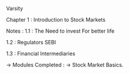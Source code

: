 Varsity

Chapter 1 : Introduction to Stock Markets

Notes : 
1.1 : The Need to invest
	For better life

1.2 : Regulators
	SEBI 
	
1.3 : Financial Intermediaries

-> Modules Completed : 
	-> Stock Market Basics.
